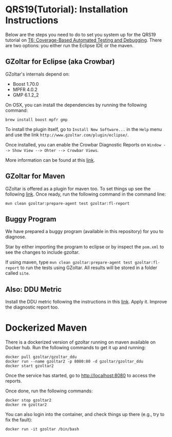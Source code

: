 # QRS19(Tutorial): Installation Instructions

Below are the steps you need to do to set you system up for the QRS19 tutorial on [T6: Coverage-Based Automated Testing and Debugging](https://qrs19.techconf.org/tutorials/t6). There are two options: you either run the Eclipse IDE or the maven.

## GZoltar for Eclipse (aka Crowbar)

GZoltar's internals depend on:

* Boost 1.70.0
* MPFR 4.0.2
* GMP 6.1.2_2

On OSX, you can install the dependencies by running the following command:

```
brew install boost mpfr gmp
```

To install the plugin itself, go to `Install New Software...` in the `Help` menu and use the link `http://www.gzoltar.com/plugin/eclipse/`. 

Once installed, you can enable the Crowbar Diagnostic Reports on `Window --> Show View --> Ohter --> Crowbar Views`. 

More information can be found at this [link](http://www.gzoltar.com/eclipse-plugin.html). 

## GZoltar for Maven

GZoltar is offered as a plugin for maven too. To set things up see the following [link](https://github.com/GZoltar/gzoltar/tree/master/com.gzoltar.maven). Once ready, run the following command in the command line:

```
mvn clean gzoltar:prepare-agent test gzoltar:fl-report
```

## Buggy Program

We have prepared a buggy program (available in this repository) for you to diagnose. 

Star by either importing the program to eclipse or by inspect the `pom.xml` to see the changes to include gzoltar. 

If using maven, type `mvn clean gzoltar:prepare-agent test gzoltar:fl-report` to run the tests using GZoltar. All results will be stored in a folder called `site`. 

## Also: DDU Metric

Install the DDU metric following the instructions in this [link](https://github.com/aperez/ddu-maven-plugin). Apply it. Improve the diagnostic report too. 

# Dockerized Maven

There is a dockerized version of gzoltar running on maven available on Docker hub. Run the following commands to get it up and running:

```
docker pull gzoltar/gzoltar_ddu
docker run --name gzoltar2 -p 8080:80 -d gzoltar/gzoltar_ddu
docker start gzoltar2
```

Once the service has started, go to [http://localhost:8080](http://localhost:8080) to access the reports. 


Once done, run the following commands:

```
docker stop gzoltar2
docker rm gzoltar2
```

You can also login into the container, and check things up there (e.g., try to fix the fault):

```
docker run -it gzoltar /bin/bash
```

